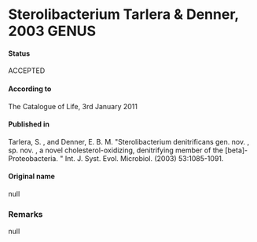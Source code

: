 Sterolibacterium Tarlera & Denner, 2003 GENUS
=======

#### Status
ACCEPTED

#### According to
The Catalogue of Life, 3rd January 2011

#### Published in
Tarlera, S. , and Denner, E. B. M. "Sterolibacterium denitrificans gen. nov. , sp. nov. , a novel cholesterol-oxidizing, denitrifying member of the [beta]-Proteobacteria. " Int. J. Syst. Evol. Microbiol. (2003) 53:1085-1091.

#### Original name
null

### Remarks
null